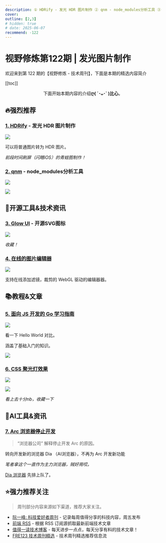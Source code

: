 ```yaml
---
description: ① HDRify - 发光 HDR 图片制作 ② qnm - node_modules分析工具 ③ Glow UI - 开源SVG图标 ④ 在线的图片编辑器 ⑤ 面向 JS 开发的 Go 学习指南 ⑥ CSS 聚光灯效果 ⑦ Arc 浏览器停止开发
cover:
outline: [2,3]
# hidden: true
# date: 2025-06-07
recommend: -122
---
```


# 视野修炼第122期 | 发光图片制作

欢迎来到第 122 期的【视野修炼 - 技术周刊】，下面是本期的精选内容简介

[[toc]]

<center>

下面开始本期内容的介绍**ღ( ´･ᴗ･` )比心**。

</center>

## 🔥强烈推荐
### [1. HDRify](https://hdrify.com/) - 发光 HDR 图片制作

![](https://cdn.upyun.sugarat.top/mdImg/sugar/b5d207768412f90e9c94a83cec6c672d)

可以将普通图片转为 HDR 图片。

*前段时间刷屏（闪瞎iOS）的青蛙图制作！*


### [2. qnm](https://github.com/ranyitz/qnm) - node_modules分析工具

![](https://cdn.upyun.sugarat.top/mdImg/sugar/fe70ff7ae9c82cfd139353c920f936f1)

![](https://cdn.upyun.sugarat.top/mdImg/sugar/b1ae646bfc8697ec5a76a1a7b48f701a)

## 🔧开源工具&技术资讯
### [3. Glow UI](https://www.glowui.com/icons) - 开源SVG图标

![](https://cdn.upyun.sugarat.top/mdImg/sugar/9e38c5d44e3e34fce0f19f6336754f5a)

*收藏！*

### [4. 在线的图片编辑器](https://github.com/xdadda/mini-photo-editor)

![](https://cdn.upyun.sugarat.top/mdImg/sugar/e59f929ce88abd454b0a7aaf35032e43)

支持在线添加滤镜，裁剪的 WebGL 驱动的编辑器器。


## 📚教程&文章
### [5. 面向 JS 开发的 Go 学习指南](https://prateeksurana.me/blog/guide-to-go-for-javascript-developers/#the-basics)

![](https://cdn.upyun.sugarat.top/mdImg/sugar/d25f4493fa3fde8246a2d2cf8cd910f5)

看一下 Hello World 对比。

涵盖了基础入门的知识。

![](https://cdn.upyun.sugarat.top/mdImg/sugar/cdaad6f5207b44781bf855a5cc571d0b)

### [6. CSS 聚光灯效果](https://frontendmasters.com/blog/css-spotlight-effect/)

![](https://cdn.upyun.sugarat.top/mdImg/sugar/c09ce57d3e27b245f3de24e7661b0d16)

![](https://cdn.upyun.sugarat.top/mdImg/sugar/c538bc0df936883cc9b3069e1ef66508)

*看上去十分nb，收藏一下*

## 🤖AI工具&资讯
### [7. Arc 浏览器停止开发](https://www.theverge.com/news/674603/arc-browser-development-stopped-dia-browser-company)
>“浏览器公司” 解释停止开发 Arc 的原因。

转向开发新的浏览器 Dia （AI浏览器），不再为 Arc 开发新功能

*笔者拿这个一直作为主力浏览器，贼好用哎。*

[Dia 浏览器](https://www.diabrowser.com/) 先排上队了。

## ⭐️强力推荐关注

> 周刊部分内容来源如下渠道，推荐大家关注。

- [阮一峰: 科技爱好者周刊](https://www.ruanyifeng.com/blog/archives.html) - 记录每周值得分享的科技内容，周五发布
- [前端 RSS](https://fed.chanceyu.com/) - 根据 RSS 订阅源抓取最新前端技术文章
- [值得一读技术博客](https://daily-blog.chlinlearn.top/) - 每天进步一点点，每天分享有料的技术文章！
- [FRE123 技术周刊精选](https://www.fre321.com/weekly) - 技术周刊精选推荐信息流
